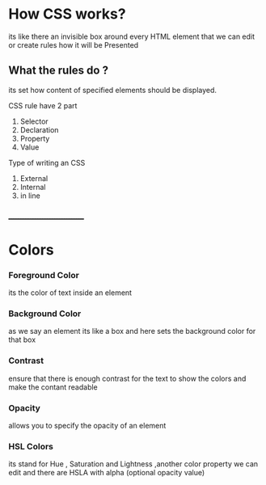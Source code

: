  # How CSS works? 
its like there an invisible box around every HTML element that we can edit or create rules how it will be Presented

## What the rules do ? 
its set how content of specified elements should be displayed.

CSS rule have 2 part 
1. Selector
2. Declaration
  1. Property
  2. Value
  
Type of writing an CSS 
1. External
2. Internal
3. in line
### ـــــــــــــــــــــــــــــــ
# Colors
### Foreground Color
its the color of text inside an element 

### Background Color
as we say an element its like a box and here sets the background color for that box 

### Contrast
ensure that there is enough contrast for the text to show the colors and make the contant readable 

### Opacity
allows you to specify the opacity of an element

### HSL Colors
its stand for Hue , Saturation and Lightness ,another color property we can edit and there are HSLA with alpha (optional opacity value)
